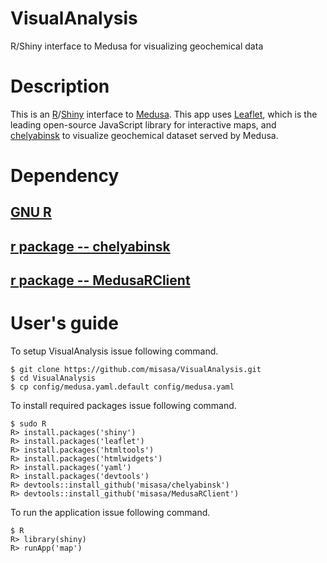 # VisualAnalysis

R/Shiny interface to Medusa for visualizing geochemical data

# Description

This is an [R][r]/[Shiny][shiny] interface to [Medusa][medusa].
This app uses [Leaflet][leaflet], which is the leading open-source JavaScript library for interactive maps, and [chelyabinsk][] to visualize geochemical dataset served by Medusa.

[medusa]: https://github.com/misasa/medusa/        "Medusa"
[leaflet]: https://leafletjs.com/ "Leaflet"
[chelyabinsk]: https://github.com/misasa/chelyabinsk   "Chelyabinsk"
[shiny]: http://shiny.rstudio.com/ "Shiny"
[r]: https://www.r-project.org/ "R"


# Dependency

## [GNU R](https://www.r-project.org/ "follow instruction")
## [r package -- chelyabinsk](https://github.com/misasa/chelyabinsk "follow instruction")
## [r package -- MedusaRClient](https://github.com/misasa/MedusaRClient "follow instruction")

# User's guide

To setup VisualAnalysis issue following command.

    $ git clone https://github.com/misasa/VisualAnalysis.git
    $ cd VisualAnalysis
    $ cp config/medusa.yaml.default config/medusa.yaml

To install required packages issue following command.
    
    $ sudo R
    R> install.packages('shiny')
    R> install.packages('leaflet')
    R> install.packages('htmltools')
    R> install.packages('htmlwidgets')
    R> install.packages('yaml')
    R> install.packages('devtools')
    R> devtools::install_github('misasa/chelyabinsk')
    R> devtools::install_github('misasa/MedusaRClient')

To run the application issue following command.
    
    $ R
    R> library(shiny)
    R> runApp('map')
